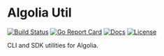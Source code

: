 # Algolia Util

[![Build Status][build-status-svg]][build-status-url]
[![Go Report Card][goreport-svg]][goreport-url]
[![Docs][docs-godoc-svg]][docs-godoc-url]
[![License][license-svg]][license-url]

CLI and SDK utilities for Algolia.

 [used-by-svg]: https://sourcegraph.com/github.com/grokify/algoliautil/-/badge.svg
 [used-by-url]: https://sourcegraph.com/github.com/grokify/algoliautil?badge
 [build-status-svg]: https://github.com/grokify/algoliautil/workflows/test/badge.svg
 [build-status-url]: https://github.com/grokify/algoliautil/actions
 [goreport-svg]: https://goreportcard.com/badge/github.com/grokify/algoliautil
 [goreport-url]: https://goreportcard.com/report/github.com/grokify/algoliautil
 [codeclimate-status-svg]: https://codeclimate.com/github/grokify/algoliautil/badges/gpa.svg
 [codeclimate-status-url]: https://codeclimate.com/github/grokify/algoliautil
 [docs-godoc-svg]: https://pkg.go.dev/badge/github.com/grokify/algoliautil
 [docs-godoc-url]: https://pkg.go.dev/github.com/grokify/algoliautil
 [license-svg]: https://img.shields.io/badge/license-MIT-blue.svg
 [license-url]: https://github.com/grokify/algoliautil/blob/master/LICENSE